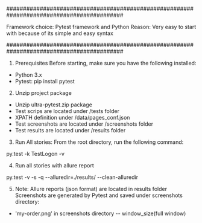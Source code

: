###########################################################################################

Framework choice: Pytest framework and Python
Reason: Very easy to start with because of its simple and easy syntax

###########################################################################################

1) Prerequisites
Before starting, make sure you have the following installed:

- Python 3.x
- Pytest: pip install pytest


2) Unzip project package
- Unzip ultra-pytest.zip package
- Test scrips are located under /tests folder
- XPATH definition under /data/pages_conf.json
- Test screenshots are located under /screenshots folder
- Test results are located under /results folder

3) Run All stories: 
From the root directory, run the following command:

py.test -k TestLogon -v

4) Run all stories with allure report

py.test -v -s -q --alluredir=./results/ --clean-alluredir


5) Note: Allure reports (json format) are located in results folder
Screenshots are generated by Pytest and saved under screenshots directory:
- 'my-order.png' in screenshots directory -- window_size(full window)